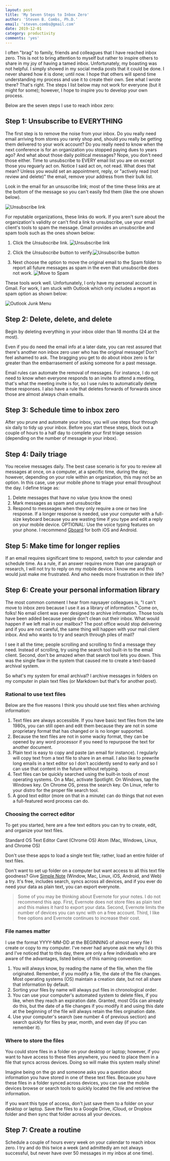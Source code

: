 ```yaml
---
layout: post
title: 'My Seven Steps to Inbox Zero'
author: 'Steven B. Combs, Ph.D.'
email: 'steven.combs@gmail.com'
date: 2019-12-01
category: productivity
comments: 'yes'
---
```


I often "brag" to family, friends and colleagues that I have reached inbox zero. This is not to bring attention to myself but rather to inspire others to share in my joy of having a tamed inbox. Unfortunately, my boasting was not helpful. I simply showed in my social media posts that it could be done. I never shared how it is done; until now. I hope that others will spend time understanding my process and use it to create their own. See what I wrote there? That's right. The steps I list below may not work for everyone (but it might for some); however, I hope to inspire you to develop your own process.

Below are the seven steps I use to reach inbox zero:

## Step 1: Unsubscribe to EVERYTHING

The first step is to remove the noise from your inbox. Do you really need email arriving from stores you rarely shop and, should you really be getting them delivered to your work account? Do you really need to know when the next conference is for an organization you stopped paying dues to years ago? And what about those daily political messages? Nope, you don't need those either. Time to unsubscribe to EVERY email list you are on except those you reguarly act on. Notice I said act on, not read. What does that mean? Unless you would set an appointment, reply, or "actively read (not review and delete)" the email, remove your address from their bulk list.

Look in the email for an unsuscribe link; most of the time these links are at the bottom of the message so you can't easily fnd them (like the one shown below).

![Unsubscribe link](https://www.stevencombs.com/images/posts/2019-12-01-steps-to-inbox-zero/email-unsubscribe-link.png)

For reputable organizations, these links do work. If you aren't sure about the organization's validity or can't find a link to unsubscribe, use your email client's tools to spam the message. Gmail provides an unsubscribe and spam tools such as the ones shown below:

1. Click the *Unsubscribe* link. ![Unsubscribe link](https://www.stevencombs.com/images/posts/2019-12-01-steps-to-inbox-zero/gmail-unsubscribe-link.png)

2. Click the *Unsubscribe* button to verify.![Unsubscribe button](https://www.stevencombs.com/images/posts/2019-12-01-steps-to-inbox-zero/gmail-unsubscribe-dialog.png)

3. Next choose the option to move the original email to the Spam folder to report all future messages as spam in the even that unsubscribe does not work. ![Move to Spam](https://www.stevencombs.com/images/posts/2019-12-01-steps-to-inbox-zero/gmail-unsubscribe-report-spam.png)

These tools work well. Unfortunately, I only have my personal account in Gmail. For work, I am stuck with Outlook which only includes a report as spam option as shown below:

![Outlook Junk Menu](https://www.stevencombs.com/images/posts/2019-12-01-steps-to-inbox-zero/outlook-junk-menu.png)

## Step 2: Delete, delete, and delete

Begin by deleting everything in your inbox older than 18 months (24 at the most).

Even if you do need the email info at a later date, you can rest assured that there's another non inbox zero user who has the original message! Don't feel ashamed to ask. The bragging you get to do about inbox zero is far greater than the embarrasement of asking someone for a past message.

Email rules can automate the removal of messages. For instance, I do not need to know when everyone responds to an invite to attend a meeting, that's what the meeting invite is for, so I use rules to automatically delete these responses. I also have a rule that deletes forwards of forwards since those are almost always chain emails.

## Step 3: Schedule time to inbox zero

After you prune and automate your inbox, you will use steps four through six daily to tidy up your inbox. Before you start these steps, block out a couple of hours to a half day to complete your first triage session (depending on the number of message in your inbox).

## Step 4: Daily triage

You receive messages daily. The best case scenario is for you to review all messages at once, on a computer, at a specific time, during the day; however, depending on your role within an organization, this may not be an option. In this case, use your mobile phone to triage your email throughout the day. I define triage as:

1. Delete messages that have no value (you know the ones)
2. Mark messages as spam and unsubscribe
3. Respond to messeages when they only require a one or two line response. If a longer response is needed, use your computer with a full-size keyboard because you are wasting time if you type and edit a reply on your mobile device. OPTIONAL: Use the voice typing features on your phone. I recommend [Gboard](https://play.google.com/store/apps/details?id=com.google.android.inputmethod.latin&hl=en_US) for both iOS and Android.

## Step 5: Make time for longer replies

If an email requires significant time to respond, switch to your calendar and schedule time. As a rule, if an answer requires more than one paragraph or research, I will not try to reply on my mobile device. I know me and this would just make me frustrated. And who needs more frustration in their life?

## Step 6: Create your personal information library

The most common comment I hear from naysayer colleagues is, "I can't move to inbox zero because I use it as a library of information." Come on, folks! No email client was ever designed to archive information. Those tools have been added because people don't clean out their inbox. What would happen if we left mail in our mailbox? The post office would stop delivering and if you are not careful, the same thing will happen with your mail client inbox. And who wants to try and search through piles of mail?

I see it all the time; people scrolling and scrolling to find a message they need. Instead of scrolling, try using the search tool built-in to the email client. Second, don't be amazed when that search tool lets you down. This was the single flaw in the system that caused me to create a text-based archival system.

So what's my system for email archival? I archive messages in folders on my computer in plain text files (or Markdown but that's for another post).

### Rational to use text files

Below are the five reasons I think you should use text files when archiving information:

1. Text files are always accessible. If you have basic text files from the late 1980s, you can still open and edit them because they are not in some proprietary format that has changed or is no longer supported.
2. Because the text files are not in some wacky format, they can be opened by any word processor if you need to repurpose the text for another document.
3. Plain text is easy to copy and paste (an email for instance). I regularly will copy text from a text file to share in an email. I also like to prewrite long emails in a text editor so I don't accidently send to early and so I can use that content in the future without retyping.
4. Text files can be quickly searched using the built-in tools of most operating systems. On a Mac, activate Spotlight. On Windows, tap the Windows key. On Chrome OS, press the search key. On Linux, refer to your distro for the proper file search tool.
5. A good text editor (more on that in a minute) can do things that not even a full-featured word process can do.

### Choosing the correct editor

To get you started, here are a few text editors you can try to create, edit, and organize your text files.

Standard OS Text Editor
Caret (Chrome OS)
Atom (Mac, Windows, Linux, and Chrome OS)

Don't use these apps to load a single text file; rather, load an entire folder of text files.

<insert image of this concept>

Don't want to set up folder on a computer but want access to all this text file goodness? Give [Simple Note](https://simplenote.com/) (Window, Mac, Linux, iOS, Android, and Web) a try. It's free, includes search, syncs across all devices, and if you ever do need your data as plain text, you can export everynote.

> Some of you may be thinking about Evernote for your notes. I do not recommend this app. First, Evernote does not store files as plain text and this makes it hard to export your data. Second, Evernote limits the number of devices you can sync with on a free account. Third, I like free options and Evernote continues to increase their cost.

### File names matter

I use the format YYYY-MM-DD at the BEGINNING of almost every file I create or copy to my computer. I've never had anyone ask me why I do this and I've noticed that to this day, there are only a few individuals who are aware of the advantages, listed below, of this naming convention:

1. You will always know, by reading the name of the file, when the file originated. Remember, if you modify a file, the date of the file changes. Most operating systems (OS) maintain a creation date, but not all share that information by default.
2. Sorting your files by name will always put files in chronological order.
3. You can use your computer's automated system to delete files, if you like, when they reach an expiration date. Granted, most OSs can already do this, but the date of a file changes if you modify it and using this date at the beginning of the file will always retain the files orgination date.
4. Use your computer's search (see number 4 of previous section) and search quickly for files by year, month, and even day (if you can remember it).

### Where to store the files

You could store files in a folder on your desktop or laptop; however, if you want to have access to these files anywhere, you need to place them in a file that syncs across devices. Doing so will make this system really shine!

Imagine being on the go and someone asks you a question about information you have stored in one of these text files. Because you have these files in a folder synced across devices, you can use the mobile devices browse or search tools to quickly located the file and retrieve the information.

If you want this type of access, don't just save them to a folder on your desktop or laptop. Save the files to a Google Drive, iCloud, or Dropbox folder and then sync that folder across all your devices.

## Step 7: Create a routine

Schedule a couple of hours every week on your calendar to reach inbox zero. I try and do this twice a week (and admittedly am not always successful, but never have over 50 messages in my inbox at one time).
